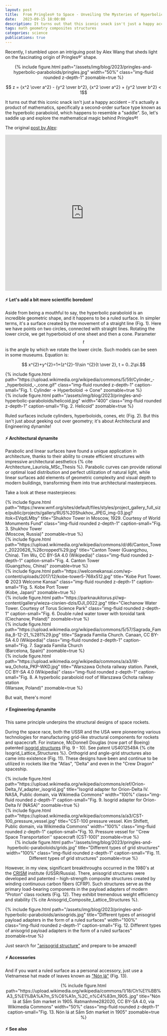 ```yaml
---
layout: post
title:  From Pringles® to Space - Unveiling the Mysteries of Hyperbolic Paraboloids and Magic Linear Structures
date:   2023-09-15 18:00:00
description: It turns out that this iconic snack isn't just a happy accident – it's actually a product of mathematics, specifically a second-order surface type known as the hyperbolic paraboloid, which happens to resemble a "saddle". So, let's saddle up and explore the mathematical magic behind Pringles®!
tags: math geometry composites structures
categories: science
publications: true
---
```


Recently, I stumbled upon an intriguing post by Alex Wang that sheds light on the fascinating origin of Pringles®' shape.

<center>
{% include figure.html
path="/assets/img/blog/2023/pringles-and-hyperbolic-paraboloids/pringles.jpg"
width="50%"
class="img-fluid rounded z-depth-1"
zoomable=true %}
</center>

$$ z = {x^2 \over a^2} - {y^2 \over b^2}, {x^2 \over a^2} + {y^2 \over b^2} < 1$$

It turns out that this iconic snack isn't just a happy accident – it's actually a product of mathematics, specifically a second-order surface type known as the hyperbolic paraboloid, which happens to resemble a "saddle". So, let's saddle up and explore the mathematical magic behind Pringles®!

The original [post by Alex](https://www.linkedin.com/embed/feed/update/urn:li:share:7102229703553384448):

<iframe src="https://www.linkedin.com/embed/feed/update/urn:li:share:7102229703553384448" height="500" width="100%" frameborder="0" allowfullscreen="" title="Alex's post"></iframe>

<br/>

#### ⚡️ Let's add a bit more scientific boredom!

Aside from being a mouthful to say, the hyperbolic paraboloid is an incredible geometric shape, and it happens to be a ruled surface. In simpler terms, it's a surface created by the movement of a straight line (Fig. 1). Here we have points on two circles, connected with straight lines. Rotating the lower circle, we get hyperboloid of one sheet and then a cone. Parameter $$t$$ is the angle by which we rotate the lower circle. Such models can be seen in some museums. Equation is: 

$$ x^{2}+y^{2}=1+(z^{2}-1)\sin ^{2}{t \over 2}, t = 0..2\pi.$$

<div class="row mt-3">
    <div class="col-sm mt-3 mt-md-0">
        {% include figure.html
        path="https://upload.wikimedia.org/wikipedia/commons/5/59/Cylinder_-_hyperboloid_-_cone.gif"
        class="img-fluid rounded z-depth-1"
        caption-small="Fig. 1. Cylinder -> Hyperboloid -> Cone"
        zoomable=true %}
    </div>
    <div class="col-sm mt-3 mt-md-0">
        {% include figure.html
        path="/assets/img/blog/2023/pringles-and-hyperbolic-paraboloids/helicoid.jpg"
        width="400"
        class="img-fluid rounded z-depth-1"
        caption-small="Fig. 2. Helicoid"
        zoomable=true %}
    </div>
</div>

Ruled surfaces include cylinders, hyperboloids, cones, etc (Fig. 2). But this isn't just about geeking out over geometry; it's about Architectural and Engineering dynamite!

#### ⚡️ Architectural dynamite

Parabolic and linear surfaces have found a unique application in architecture, thanks to their ability to create efficient structures with impressive architectural aesthetics {% cite Architecture_Lauriola_MSc_Thesis %}. Parabolic curves can provide rational or optimal load distribution and perfect utilization of natural light, while linear surfaces add elements of geometric complexity and visual depth to modern buildings, transforming them into true architectural masterpieces.

Take a look at these masterpieces:

<div class="row mt-3">
    <div class="col-sm mt-3 mt-md-0">
        {% include figure.html 
        path="https://www.wmf.org/sites/default/files/styles/project_gallery_full_size/public/projects/gallery/RUS%20Shukhov_JPEG_img-03.jpg?itok=EVqdLMby"
        title="Shukhov Tower in Moscow, 1929. Courtesy of World Monuments Fund"
        class="img-fluid rounded z-depth-1"
        caption-small="Fig. 3. Shukhov Tower<br>(Moscow, Russia)"
        zoomable=true %}
    </div>
    <div class="col-sm mt-3 mt-md-0">
        {% include figure.html
        path="https://upload.wikimedia.org/wikipedia/commons/d/d6/Canton_Tower_20220626_%28cropped%29.jpg"
        title="Canton Tower (Guangzhou, China). Tim Wu, CC BY-SA 4.0 (Wikipedia)"
        class="img-fluid rounded z-depth-1"
        caption-small="Fig. 4. Canton Tower<br>(Guangzhou, China)"
        zoomable=true %}
    </div>
    <div class="col-sm mt-3 mt-md-0">
        {% include figure.html
        path="https://welcomekansai.com/wp-content/uploads/2017/12/kobe-tower5-768x512.jpg"
        title="Kobe Port Tower. © 2023 Welcome Kansai"
        class="img-fluid rounded z-depth-1"
        caption-small="Fig. 5. Kobe Port Tower<br>(Kobe, Japan)"
        zoomable=true %}
    </div>
</div>
<div class="row mt-3">
    <div class="col-sm mt-3 mt-md-0">
        {% include figure.html
        path="https://parknaukitorus.pl/wp-content/gallery/wieza-cisnien-dzis/DJI_0022.jpg" 
        title="Ciechanow Water Tower. Courtesy of Torus Science Park"
        class="img-fluid rounded z-depth-1"
        caption-small="Fig. 6. Double ruled water tower with toroidal tank<br>(Ciechanow, Poland)"
        zoomable=true %}
    </div>
    <div class="col-sm mt-3 mt-md-0">
        {% include figure.html
        path="https://upload.wikimedia.org/wikipedia/commons/5/57/Sagrada_Familia_8-12-21_%281%29.jpg"
        title="Sagrada Familia Church. Canaan, CC BY-SA 4.0 (Wikipedia)"
        class="img-fluid rounded z-depth-1"
        caption-small="Fig. 7. Sagrada Familia Church<br>(Barcelona, Spain)"
        zoomable=true %}
    </div>
    <div class="col-sm mt-3 mt-md-0">
        {% include figure.html
        path="https://upload.wikimedia.org/wikipedia/commons/a/a3/W-wa_Ochota_PKP-WKD.jpg"
        title="Warszawa Ochota railway station. Panek, CC BY-SA 4.0 (Wikipedia)"
        class="img-fluid rounded z-depth-1"
        caption-small="Fig. 8. A hyperbolic paraboloid roof of Warszawa Ochota railway station<br>(Warsaw, Poland)"
        zoomable=true %}
    </div>
</div>

But wait, there's more! 

#### ⚡️ Engineering dynamite

This same principle underpins the structural designs of space rockets. 

During the space race, both the USSR and the USA were pioneering various technologies for manufacturing grid-like structural components for rockets and spacecraft. For instance, McDonnell Douglas (now part of Boeing) patented [isogrid structures](https://en.wikipedia.org/wiki/Isogrid) (Fig. 9 - 10). See patent US4012549A {% cite Isogrid_Lattice_Structures %}. Orthogrid and angle-grid structures also came into existence (Fig. 11). These designs have been and continue to be utilized in rockets like the "Atlas", "Delta" and even in the "Crew Dragon" spaceship.

<div class="row mt-3">
    <div class="col-sm mt-3 mt-md-0">
        {% include figure.html
        path="https://upload.wikimedia.org/wikipedia/commons/e/ef/Orion-Delta_IV_adapter_isogrid.jpg"
        title="Isogrid adapter for Orion-Delta IV. NASA, Public domain, via Wikimedia Commons"
        width="100%"
        class="img-fluid rounded z-depth-1"
        caption-small="Fig. 9. Isogrid adapter for Orion-Delta IV (NASA)"
        zoomable=true %}
    </div>
    <div class="col-sm mt-3 mt-md-0">
        {% include figure.html
        path="https://upload.wikimedia.org/wikipedia/commons/a/a3/CST-100_pressure_vessel.jpg"
        title="CST-100 pressure vessel. Kim Shiflett, Public domain, via Wikimedia Commons"
        width="100%"
        class="img-fluid rounded z-depth-1"
        caption-small="Fig. 10. Pressure vessel for ''Crew Space Transportation'' spacecraft (CST-100)"
        zoomable=true %}
    </div>
</div>

<center>
{% include figure.html
path="/assets/img/blog/2023/pringles-and-hyperbolic-paraboloids/grids.jpg"
title="Different types of grid structures"
width="100%"
class="img-fluid rounded z-depth-1"
caption-small="Fig. 11. Different types of grid structures"
zoomable=true %}
</center>

However, in my view, significant breakthroughs occurred in the 1980's at the [CRISM](https://www.tsniism.ru/en/index.htm) institute (USSR/Russia). There, anisogrid structures were developed and patented – high-strength composite structures created by winding continuous carbon fibers (CFRP). Such structures serve as the primary load-bearing components in the payload adapters of modern "Proton" class rockets (Fig. 12). They exhibit tremendous weight efficiency and stability {% cite Anisogrid_Composite_Lattice_Structures %}.

<div class="row mt-3">
    <div class="col-sm mt-3 mt-md-0">
        {% include figure.html
        path="/assets/img/blog/2023/pringles-and-hyperbolic-paraboloids/anisogrids.jpg"
        title="Different types of anisogrid payload adapters in the form of a ruled surfaces"
        width="100%"
        class="img-fluid rounded z-depth-1"
        caption-small="Fig. 12. Different types of anisogrid payload adapters in the form of a ruled surfaces"
        zoomable=true %}
    </div>
</div>

Just search for ["anisogrid structure"](https://www.google.com/search?q=anisogrid+structure) and prepare to be amazed!

#### ⚡️ Accessories

And if you want a ruled surface as a personal accessory, just use a Vietnamese hat made of leaves known as ["Nón lá"](https://en.wikipedia.org/wiki/N%C3%B3n_l%C3%A1) (Fig. 13).

<div class="row mt-3">
    <div class="col-sm mt-3 mt-md-0">
        <center>
        {% include figure.html
        path="https://upload.wikimedia.org/wikipedia/commons/1/18/Ch%E1%BB%A3_S%E1%BA%A7m_S%C6%A1n_%2C_n%C4%83m_1905..jpg"
        title="Nón lá at Sầm Sơn market in 1905. Ratmanhme282020, CC BY-SA 4.0, via Wikimedia Commons"
        width="50%"
        class="img-fluid rounded z-depth-1"
        caption-small="Fig. 13. Nón lá at Sầm Sơn market in 1905"
        zoomable=true %}
        </center>
    </div>
</div>

#### ⚡️ See also